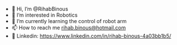 - 👋 Hi, I’m @RihabBinous
- 👀 I’m interested in Robotics
- 🌱 I’m currently learning the control of robot arm
- 📫 How to reach me rihab.binous@hotmail.com
- 💞️ Linkedin: https://www.linkedin.com/in/rihab-binous-4a03bb1b5/

<!---
RihabBinous/RihabBinous is a ✨ special ✨ repository because its `README.md` (this file) appears on your GitHub profile.
You can click the Preview link to take a look at your changes.
--->

